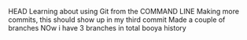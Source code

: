 HEAD
Learning about using Git from the COMMAND LINE
Making more commits, this should show up in my third commit
Made a couple of branches
NOw i have 3 branches in total 
booya
history
